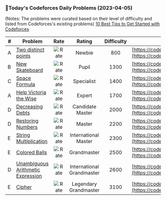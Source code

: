 ### 🌟Today's Codeforces Daily Problems (2023-04-05)
(Notes: The problems were curated based on their level of difficulty and listed from Codeforces's existing problems)
[10 Best Tips to Get Started with Codeforces](https://github.com/ika9810/Codeforces-Daily-Problems/blob/main/10%20Best%20Tips%20to%20Get%20Started%20with%20Codeforces.md)

| # | Problem | Rate| Rating | Difficulty | Contest |
|---| ----- | :--------: | :----------: | :----------: | ---------- |
|A|[Two distinct points](https://codeforces.com/contest/1108/problem/A)|![Rate](https://img.shields.io/badge/Newbie-800-lightgrey)|Newbie|800|[https://codeforces.com/contest/1108](https://codeforces.com/contest/1108)|
|B|[New Skateboard](https://codeforces.com/contest/628/problem/B)|![Rate](https://img.shields.io/badge/Pupil-1300-brightgreen)|Pupil|1300|[https://codeforces.com/contest/628](https://codeforces.com/contest/628)|
|C|[Space Formula](https://codeforces.com/contest/1046/problem/C)|![Rate](https://img.shields.io/badge/Specialist-1400-9cf)|Specialist|1400|[https://codeforces.com/contest/1046](https://codeforces.com/contest/1046)|
|A|[Help Victoria the Wise](https://codeforces.com/contest/98/problem/A)|![Rate](https://img.shields.io/badge/Expert-1700-blue)|Expert|1700|[https://codeforces.com/contest/98](https://codeforces.com/contest/98)|
|D|[Decreasing Debts](https://codeforces.com/contest/1266/problem/D)|![Rate](https://img.shields.io/badge/Candidate%20Master-2000-blueviolet)|Candidate Master|2000|[https://codeforces.com/contest/1266](https://codeforces.com/contest/1266)|
|D|[Restoring Numbers](https://codeforces.com/contest/509/problem/D)|![Rate](https://img.shields.io/badge/Master-2200-orange)|Master|2200|[https://codeforces.com/contest/509](https://codeforces.com/contest/509)|
|E|[String Multiplication](https://codeforces.com/contest/1131/problem/E)|![Rate](https://img.shields.io/badge/International%20Master-2300-orange)|International Master|2300|[https://codeforces.com/contest/1131](https://codeforces.com/contest/1131)|
|E|[Colored Balls](https://codeforces.com/contest/792/problem/E)|![Rate](https://img.shields.io/badge/Grandmaster-2500-red)|Grandmaster|2500|[https://codeforces.com/contest/792](https://codeforces.com/contest/792)|
|D|[Unambiguous Arithmetic Expression](https://codeforces.com/contest/115/problem/D)|![Rate](https://img.shields.io/badge/International%20Grandmaster-2600-red)|International Grandmaster|2600|[https://codeforces.com/contest/115](https://codeforces.com/contest/115)|
|E|[Cipher](https://codeforces.com/contest/720/problem/E)|![Rate](https://img.shields.io/badge/Legendary%20Grandmaster-3100-red)|Legendary Grandmaster|3100|[https://codeforces.com/contest/720](https://codeforces.com/contest/720)|
